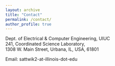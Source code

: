 ```yaml
---
layout: archive
title: "Contact"
permalink: /contact/
author_profile: true
---
```


Dept. of Electrical & Computer Engineering, UIUC<br>
241, Coordinated Science Laboratory,<br>
1308 W. Main Street, Urbana, IL, USA, 61801<br>

Email: sattwik2-at-illinois-dot-edu
